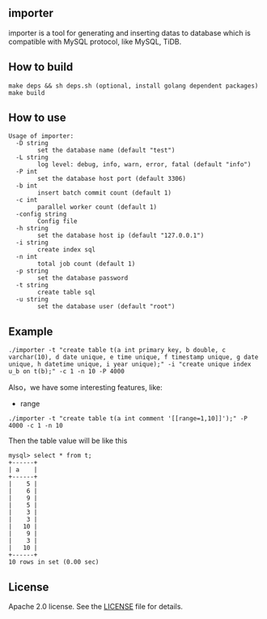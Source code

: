 ## importer

importer is a tool for generating and inserting datas to database which is compatible with MySQL protocol, like MySQL, TiDB.

## How to build

```
make deps && sh deps.sh (optional, install golang dependent packages)
make build
```

## How to use

```
Usage of importer:
  -D string
    	set the database name (default "test")
  -L string
    	log level: debug, info, warn, error, fatal (default "info")
  -P int
    	set the database host port (default 3306)
  -b int
    	insert batch commit count (default 1)
  -c int
    	parallel worker count (default 1)
  -config string
    	Config file
  -h string
    	set the database host ip (default "127.0.0.1")
  -i string
    	create index sql
  -n int
    	total job count (default 1)
  -p string
    	set the database password
  -t string
    	create table sql
  -u string
    	set the database user (default "root")
```

## Example

```
./importer -t "create table t(a int primary key, b double, c varchar(10), d date unique, e time unique, f timestamp unique, g date unique, h datetime unique, i year unique);" -i "create unique index u_b on t(b);" -c 1 -n 10 -P 4000
```

Also，we have some interesting features, like:

- range
```
./importer -t "create table t(a int comment '[[range=1,10]]');" -P 4000 -c 1 -n 10
```
Then the table value will be like this
```
mysql> select * from t;
+------+
| a    |
+------+
|    5 |
|    6 |
|    9 |
|    5 |
|    3 |
|    3 |
|   10 |
|    9 |
|    3 |
|   10 |
+------+
10 rows in set (0.00 sec)
```

## License
Apache 2.0 license. See the [LICENSE](./LICENSE) file for details.
